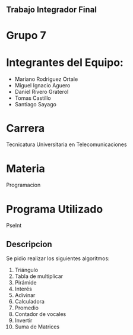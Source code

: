 ## Trabajo Integrador Final

# Grupo 7

# **Integrantes del Equipo:**
- Mariano Rodriguez Ortale 
- Miguel Ignacio Aguero 
- Daniel Rivero Graterol 
- Tomas Castillo 
- Santiago Sayago

# Carrera
Tecnicatura Universitaria en Telecomunicaciones

# Materia
Programacion

# Programa Utilizado
PseInt

## Descripcion
Se pidio realizar los siguientes algoritmos:
1.	Triángulo
2.	Tabla de multiplicar
3.	Pirámide
4.	Interés
5.	Adivinar
6.	Calculadora
7.	Promedio
8.	Contador de vocales
9.	Invertir
10.	Suma de Matrices
